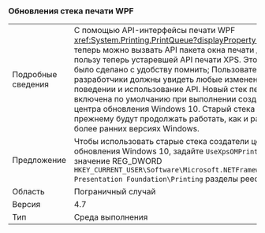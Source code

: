 ### <a name="wpf-printing-stack-update"></a>Обновления стека печати WPF

|   |   |
|---|---|
|Подробные сведения|С помощью API-интерфейсы печати WPF <xref:System.Printing.PrintQueue?displayProperty=name> теперь можно вызвать API пакета окна печати документа пользу теперь устаревшей API печати XPS. Это изменение было сделано с удобству помнить; Пользователи ни разработчики должны увидеть любые изменения в поведении и использование API. Новый стек печати включена по умолчанию при выполнении создатели центра обновления Windows 10. Старый стека печати по-прежнему будут продолжать работать, как и ранее, в более ранних версиях Windows.|
|Предложение|Чтобы использовать старые стека создатели центра обновления Windows 10, задайте <code>UseXpsOMPrinting</code> значение REG_DWORD <code>HKEY_CURRENT_USER\Software\Microsoft\.NETFramework\Windows Presentation Foundation\Printing</code> разделы реестра <code>1</code>.|
|Область|Пограничный случай|
|Версия|4.7|
|Тип|Среда выполнения|

